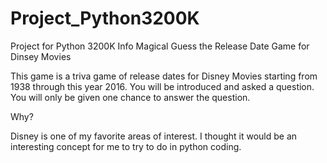 # Project_Python3200K
Project for Python 3200K Info 
Magical Guess the Release Date Game for Dinsey Movies

This game is a triva game of release dates for Disney Movies starting from 1938 through this year 2016. You will be introduced and asked a question.  You will only be given one chance to answer the question.  

Why?

Disney is one of my favorite areas of interest. I thought it would be an interesting concept for me to try to do in python coding.
